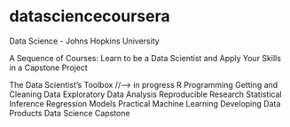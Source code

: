 # datasciencecoursera
Data Science - Johns Hopkins University

A Sequence of Courses: Learn to be a Data Scientist and Apply Your Skills in a Capstone Project

The Data Scientist’s Toolbox  //--> in progress
R Programming
Getting and Cleaning Data
Exploratory Data Analysis
Reproducible Research
Statistical Inference
Regression Models
Practical Machine Learning
Developing Data Products
Data Science Capstone
